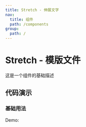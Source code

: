 ```yaml
---
title: Stretch - 伸展文字
nav:
  title: 组件
  path: /components
group:
  path: /
---
```


# Stretch - 模版文件

这是一个组件的基础描述

## 代码演示

### 基础用法

Demo:

<code src="./demos/index.tsx"  background="#f0f2f5" />
